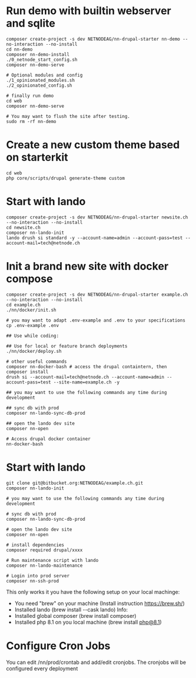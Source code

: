 # Run demo with builtin webserver and sqlite
```
composer create-project -s dev NETNODEAG/nn-drupal-starter nn-demo --no-interaction --no-install
cd nn-demo
composer nn-demo-install
./0_netnode_start_config.sh
composer nn-demo-serve

# Optional modules and config
./1_opinionated_modules.sh
./2_opinionated_config.sh

# finally run demo
cd web
composer nn-demo-serve

# You may want to flush the site after testing.
sudo rm -rf nn-demo
```

# Create a new custom theme based on starterkit
```
cd web
php core/scripts/drupal generate-theme custom
```

# Start with lando
```
composer create-project -s dev NETNODEAG/nn-drupal-starter newsite.ch --no-interaction --no-install
cd newsite.ch
composer nn-lando-init
lando drush si standard -y --account-name=admin --account-pass=test --account-mail=tech@netnode.ch 
```

# Init a brand new site with docker compose
```
composer create-project -s dev NETNODEAG/nn-drupal-starter example.ch --no-interaction --no-install
cd example.ch
./nn/docker/init.sh

# you may want to adapt .env-example and .env to your specifications
cp .env-example .env 

## Use while coding:

## Use for local or feature branch deployments
./nn/docker/deploy.sh

# other useful commands
composer nn-docker-bash # access the drupal containtern, then
composer install
drush si --account-mail=tech@netnode.ch --account-name=admin --account-pass=test --site-name=example.ch -y

## you may want to use the following commands any time during development

## sync db with prod
composer nn-lando-sync-db-prod

## open the lando dev site
composer nn-open

# Access drupal docker container
nn-docker-bash
```

# Start with lando
```
git clone git@bitbucket.org:NETNODEAG/example.ch.git
composer nn-lando-init

# you may want to use the following commands any time during development

# sync db with prod
composer nn-lando-sync-db-prod

# open the lando dev site
composer nn-open

# install dependencies
composer required drupal/xxxx

# Run maintenance script with lando
composer nn-lando-maintenance

# Login into prod server
composer nn-ssh-prod
```

This only works it you have the following setup on your local machinge:
- You need "brew" on your machine (Install instruction https://brew.sh/)
- Installed lando (brew install --cask lando) Info:
- Installed global composer (brew install composer)
- Installed php 8.1 on you local machine (brew install php@8.1)

# Configure Cron Jobs
You can edit /nn/prod/crontab and add/edit cronjobs. The cronjobs will be configured every deployment 